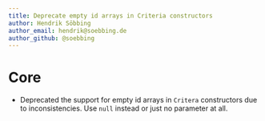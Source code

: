 ```yaml
---
title: Deprecate empty id arrays in Criteria constructors
author: Hendrik Söbbing
author_email: hendrik@soebbing.de 
author_github: @soebbing
---
```

# Core
* Deprecated the support for empty id arrays in `Critera` constructors due to inconsistencies. Use `null` instead or
just no parameter at all.
